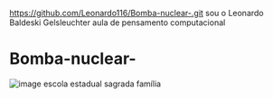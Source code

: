 https://github.com/Leonardo116/Bomba-nuclear-.git 
sou o Leonardo Baldeski Gelsleuchter 
aula de pensamento computacional 
# Bomba-nuclear-

![image](https://github.com/user-attachments/assets/bca2a849-cbef-4ce6-92ca-03e9379dd0b1)
escola estadual sagrada família 
